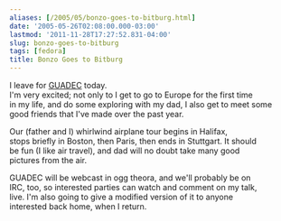 ```yaml
---
aliases: [/2005/05/bonzo-goes-to-bitburg.html]
date: '2005-05-26T02:08:00.000-03:00'
lastmod: '2011-11-28T17:27:52.831-04:00'
slug: bonzo-goes-to-bitburg
tags: [fedora]
title: Bonzo Goes to Bitburg
---
```


  
I leave for [GUADEC](http://www.guadec.org/) today.  
I'm very excited; not only to I get to go to Europe for the first time  
in my life, and do some exploring with my dad, I also get to meet some  
good friends that I've made over the past year.  

  
  

  
Our (father and I) whirlwind airplane tour begins in Halifax,  
stops briefly in Boston, then Paris, then ends in Stuttgart. It should  
be fun (I like air travel), and dad will no doubt take many good  
pictures from the air.  

  
  

  
GUADEC will be webcast in ogg theora, and we'll probably be on  
IRC, too, so interested parties can watch and comment on my talk,  
live. I'm also going to give a modified version of it to anyone  
interested back home, when I return.  

